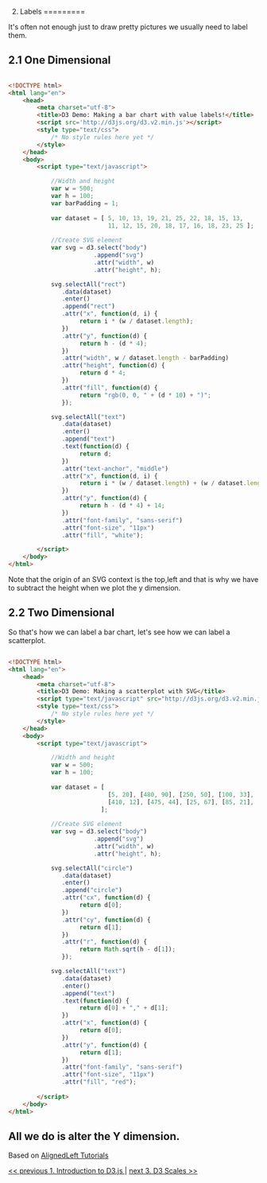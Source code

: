 2. Labels
=========

It's often not enough just to draw pretty pictures we usually need to label them.

2.1 One Dimensional
-------------------

`````html

<!DOCTYPE html>
<html lang="en">
	<head>
		<meta charset="utf-8">
		<title>D3 Demo: Making a bar chart with value labels!</title>
		<script src='http://d3js.org/d3.v2.min.js'></script>
		<style type="text/css">
			/* No style rules here yet */		
		</style>
	</head>
	<body>
		<script type="text/javascript">

			//Width and height
			var w = 500;
			var h = 100;
			var barPadding = 1;
			
			var dataset = [ 5, 10, 13, 19, 21, 25, 22, 18, 15, 13,
							11, 12, 15, 20, 18, 17, 16, 18, 23, 25 ];
			
			//Create SVG element
			var svg = d3.select("body")
						.append("svg")
						.attr("width", w)
						.attr("height", h);

			svg.selectAll("rect")
			   .data(dataset)
			   .enter()
			   .append("rect")
			   .attr("x", function(d, i) {
			   		return i * (w / dataset.length);
			   })
			   .attr("y", function(d) {
			   		return h - (d * 4);
			   })
			   .attr("width", w / dataset.length - barPadding)
			   .attr("height", function(d) {
			   		return d * 4;
			   })
			   .attr("fill", function(d) {
					return "rgb(0, 0, " + (d * 10) + ")";
			   });

			svg.selectAll("text")
			   .data(dataset)
			   .enter()
			   .append("text")
			   .text(function(d) {
			   		return d;
			   })
			   .attr("text-anchor", "middle")
			   .attr("x", function(d, i) {
			   		return i * (w / dataset.length) + (w / dataset.length - barPadding) / 2;
			   })
			   .attr("y", function(d) {
			   		return h - (d * 4) + 14;
			   })
			   .attr("font-family", "sans-serif")
			   .attr("font-size", "11px")
			   .attr("fill", "white");

		</script>
	</body>
</html>

`````

Note that the origin of an SVG context is the top,left and that is why we have to subtract the height when we plot the y dimension.

2.2 Two Dimensional
-------------------

So that's how we can label a bar chart, let's see how we can label a scatterplot.


`````html

<!DOCTYPE html>
<html lang="en">
	<head>
		<meta charset="utf-8">
		<title>D3 Demo: Making a scatterplot with SVG</title>
		<script type="text/javascript" src="http://d3js.org/d3.v2.min.js"></script>
		<style type="text/css">
			/* No style rules here yet */		
		</style>
	</head>
	<body>
		<script type="text/javascript">

			//Width and height
			var w = 500;
			var h = 100;
			
			var dataset = [
							[5, 20], [480, 90], [250, 50], [100, 33], [330, 95],
							[410, 12], [475, 44], [25, 67], [85, 21], [220, 88]
						  ];
	
			//Create SVG element
			var svg = d3.select("body")
						.append("svg")
						.attr("width", w)
						.attr("height", h);

			svg.selectAll("circle")
			   .data(dataset)
			   .enter()
			   .append("circle")
			   .attr("cx", function(d) {
			   		return d[0];
			   })
			   .attr("cy", function(d) {
			   		return d[1];
			   })
			   .attr("r", function(d) {
			   		return Math.sqrt(h - d[1]);
			   });

			svg.selectAll("text")
			   .data(dataset)
			   .enter()
			   .append("text")
			   .text(function(d) {
			   		return d[0] + "," + d[1];
			   })
			   .attr("x", function(d) {
			   		return d[0];
			   })
			   .attr("y", function(d) {
			   		return d[1];
			   })
			   .attr("font-family", "sans-serif")
			   .attr("font-size", "11px")
			   .attr("fill", "red");
			
		</script>
	</body>
</html>
`````
All we do is alter the Y dimension.
---
Based on [AlignedLeft Tutorials](http://alignedleft.com/tutorials/d3/)

[<< previous 1. Introduction to D3.js ](01-d3-intro.md) | 	[next 3. D3 Scales >>](03-d3-labels.md)